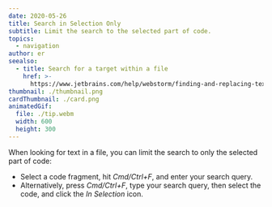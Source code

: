 ```yaml
---
date: 2020-05-26
title: Search in Selection Only
subtitle: Limit the search to the selected part of code.
topics:
  - navigation
author: er
seealso:
  - title: Search for a target within a file
    href: >-
      https://www.jetbrains.com/help/webstorm/finding-and-replacing-text-in-file.html
thumbnail: ./thumbnail.png
cardThumbnail: ./card.png
animatedGif:
  file: ./tip.webm
  width: 600
  height: 300
---
```


When looking for text in a file, you can limit the search to only the selected part of code:

- Select a code fragment, hit _Cmd/Ctrl+F_, and enter your search query.
- Alternatively, press _Cmd/Ctrl+F_, type your search query, then select the code, and click the _In Selection_ icon.
